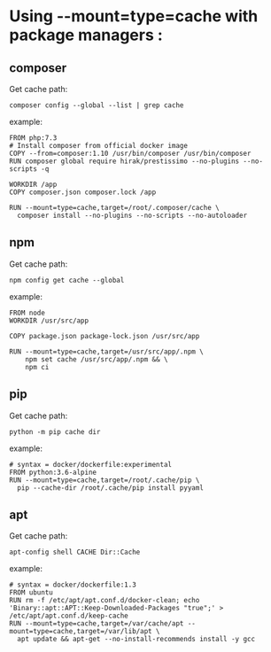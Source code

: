 # Using --mount=type=cache with package managers :

## composer  
Get cache path:  
```
composer config --global --list | grep cache
```
example:  
```
FROM php:7.3
# Install composer from official docker image
COPY --from=composer:1.10 /usr/bin/composer /usr/bin/composer
RUN composer global require hirak/prestissimo --no-plugins --no-scripts -q

WORKDIR /app
COPY composer.json composer.lock /app

RUN --mount=type=cache,target=/root/.composer/cache \
  composer install --no-plugins --no-scripts --no-autoloader

```
## npm  
Get cache path:  
```
npm config get cache --global
```
example:  
```
FROM node
WORKDIR /usr/src/app

COPY package.json package-lock.json /usr/src/app

RUN --mount=type=cache,target=/usr/src/app/.npm \
    npm set cache /usr/src/app/.npm && \
    npm ci
```
## pip  
Get cache path:  
```
python -m pip cache dir
```
example:  
```
# syntax = docker/dockerfile:experimental
FROM python:3.6-alpine
RUN --mount=type=cache,target=/root/.cache/pip \
  pip --cache-dir /root/.cache/pip install pyyaml
```
## apt  
Get cache path:  
```
apt-config shell CACHE Dir::Cache
```
example:  
```
# syntax = docker/dockerfile:1.3
FROM ubuntu
RUN rm -f /etc/apt/apt.conf.d/docker-clean; echo 'Binary::apt::APT::Keep-Downloaded-Packages "true";' > /etc/apt/apt.conf.d/keep-cache
RUN --mount=type=cache,target=/var/cache/apt --mount=type=cache,target=/var/lib/apt \
  apt update && apt-get --no-install-recommends install -y gcc
```
